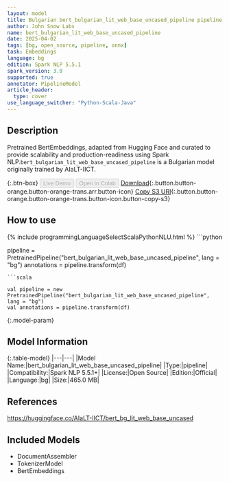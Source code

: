 ```yaml
---
layout: model
title: Bulgarian bert_bulgarian_lit_web_base_uncased_pipeline pipeline BertEmbeddings from AIaLT-IICT
author: John Snow Labs
name: bert_bulgarian_lit_web_base_uncased_pipeline
date: 2025-04-02
tags: [bg, open_source, pipeline, onnx]
task: Embeddings
language: bg
edition: Spark NLP 5.5.1
spark_version: 3.0
supported: true
annotator: PipelineModel
article_header:
  type: cover
use_language_switcher: "Python-Scala-Java"
---
```


## Description

Pretrained BertEmbeddings, adapted from Hugging Face and curated to provide scalability and production-readiness using Spark NLP.`bert_bulgarian_lit_web_base_uncased_pipeline` is a Bulgarian model originally trained by AIaLT-IICT.

{:.btn-box}
<button class="button button-orange" disabled>Live Demo</button>
<button class="button button-orange" disabled>Open in Colab</button>
[Download](https://s3.amazonaws.com/auxdata.johnsnowlabs.com/public/models/bert_bulgarian_lit_web_base_uncased_pipeline_bg_5.5.1_3.0_1743598477287.zip){:.button.button-orange.button-orange-trans.arr.button-icon}
[Copy S3 URI](s3://auxdata.johnsnowlabs.com/public/models/bert_bulgarian_lit_web_base_uncased_pipeline_bg_5.5.1_3.0_1743598477287.zip){:.button.button-orange.button-orange-trans.button-icon.button-copy-s3}

## How to use



<div class="tabs-box" markdown="1">
{% include programmingLanguageSelectScalaPythonNLU.html %}
```python

pipeline = PretrainedPipeline("bert_bulgarian_lit_web_base_uncased_pipeline", lang = "bg")
annotations =  pipeline.transform(df)   

```
```scala

val pipeline = new PretrainedPipeline("bert_bulgarian_lit_web_base_uncased_pipeline", lang = "bg")
val annotations = pipeline.transform(df)

```
</div>

{:.model-param}
## Model Information

{:.table-model}
|---|---|
|Model Name:|bert_bulgarian_lit_web_base_uncased_pipeline|
|Type:|pipeline|
|Compatibility:|Spark NLP 5.5.1+|
|License:|Open Source|
|Edition:|Official|
|Language:|bg|
|Size:|465.0 MB|

## References

https://huggingface.co/AIaLT-IICT/bert_bg_lit_web_base_uncased

## Included Models

- DocumentAssembler
- TokenizerModel
- BertEmbeddings